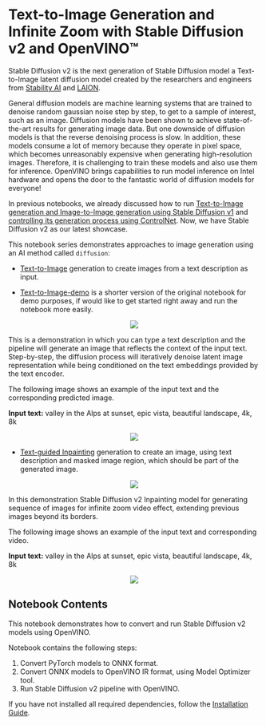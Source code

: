 # Text-to-Image Generation and Infinite Zoom with Stable Diffusion v2 and OpenVINO™


Stable Diffusion v2 is the next generation of Stable Diffusion model a Text-to-Image latent diffusion model created by the researchers and engineers from [Stability AI](https://stability.ai/) and [LAION](https://laion.ai/). 

General diffusion models are machine learning systems that are trained to denoise random gaussian noise step by step, to get to a sample of interest, such as an image.
Diffusion models have been shown to achieve state-of-the-art results for generating image data. But one downside of diffusion models is that the reverse denoising process is slow. In addition, these models consume a lot of memory because they operate in pixel space, which becomes unreasonably expensive when generating high-resolution images. Therefore, it is challenging to train these models and also use them for inference. OpenVINO brings capabilities to run model inference on Intel hardware and opens the door to the fantastic world of diffusion models for everyone!

In previous notebooks, we already discussed how to run [Text-to-Image generation and Image-to-Image generation using Stable Diffusion v1](../225-stable-diffusion-text-to-image/225-stable-diffusion-text-to-image.ipynb) and [controlling its generation process using ControlNet](../235-controlnet-stable-diffusion/235-controlnet-stable-diffusion.ipynb). Now, we have Stable Diffusion v2 as our latest showcase.

This notebook series demonstrates approaches to image generation using an AI method called `diffusion`:

* [Text-to-Image](./236-stable-diffusion-v2-text-to-image.ipynb) generation to create images from a text description as input.

* [Text-to-Image-demo](./236-stable-diffusion-v2-text-to-image-demo.ipynb) is a shorter version of the original notebook for demo purposes, if would like to get started right away and run the notebook more easily.

<p align="center">
    <img src="https://github.com/openvinotoolkit/openvino_notebooks/assets/22090501/ec454103-0d28-48e3-a18e-b55da3fab381" />
</p>

This is a demonstration in which you can type a text description and the pipeline will generate an image that reflects the context of the input text.
Step-by-step, the diffusion process will iteratively denoise latent image representation while being conditioned on the text embeddings provided by the text encoder.

The following image shows an example of the input text and the corresponding predicted image.

**Input text:** valley in the Alps at sunset, epic vista, beautiful landscape, 4k, 8k

<p align="center">
    <img src="https://user-images.githubusercontent.com/1720147/229231281-065641fd-53ea-4940-8c52-b1eebfbaa7fa.png"/>
</p>

* [Text-guided Inpainting](./236-stable-diffusion-v2-infinite-zoom.ipynb) generation to create an image, using text description and masked image region, which should be part of the generated image.

<p align="center">
    <img src="https://github.com/openvinotoolkit/openvino_notebooks/assets/22090501/9ac6de45-186f-4a3c-aa20-825825a337eb" />
</p>

In this demonstration Stable Diffusion v2 Inpainting model for generating sequence of images for infinite zoom video effect, extending previous images beyond its borders.

The following image shows an example of the input text and corresponding video.

**Input text:** valley in the Alps at sunset, epic vista, beautiful landscape, 4k, 8k

<p align="center">
    <img src="https://user-images.githubusercontent.com/1720147/229233760-79c9425e-5691-4114-ad13-7e33f9327b52.gif"/>
</p>


## Notebook Contents

This notebook demonstrates how to convert and run Stable Diffusion v2 models using OpenVINO.

Notebook contains the following steps:
1. Convert PyTorch models to ONNX format.
2. Convert ONNX models to OpenVINO IR format, using Model Optimizer tool.
3. Run Stable Diffusion v2 pipeline with OpenVINO.

If you have not installed all required dependencies, follow the [Installation Guide](../../README.md).
